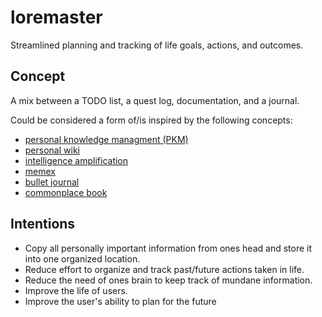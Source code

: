 # loremaster

Streamlined planning and tracking of life goals, actions, and outcomes.

## Concept

A mix between a TODO list, a quest log, documentation, and a journal.

Could be considered a form of/is inspired by the following concepts:

- [personal knowledge managment (PKM)](https://en.wikipedia.org/wiki/Personal_knowledge_management)
- [personal wiki](https://en.wikipedia.org/wiki/Personal_wiki)
- [intelligence amplification](https://en.wikipedia.org/wiki/Intelligence_amplification)
- [memex](https://en.wikipedia.org/wiki/Memex)
- [bullet journal](https://en.wikipedia.org/wiki/Bullet_journal)
- [commonplace book](https://en.wikipedia.org/wiki/Commonplace_book)

## Intentions

- Copy all personally important information from ones head and store it into one organized location.
- Reduce effort to organize and track past/future actions taken in life.
- Reduce the need of ones brain to keep track of mundane information.
- Improve the life of users.
- Improve the user's ability to plan for the future
